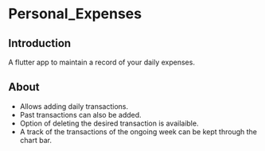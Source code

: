 # Personal_Expenses
 
## Introduction
A flutter app to maintain a record of your daily expenses.

## About

- Allows adding daily transactions.
- Past transactions can also be added.
- Option of deleting the desired transaction is availaible.
- A track of the transactions of the ongoing week can be kept through the chart bar.